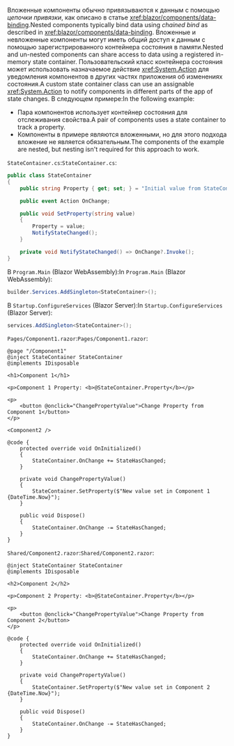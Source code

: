 <span data-ttu-id="56ba9-101">Вложенные компоненты обычно привязываются к данным с помощью *цепочки привязки*, как описано в статье <xref:blazor/components/data-binding>.</span><span class="sxs-lookup"><span data-stu-id="56ba9-101">Nested components typically bind data using *chained bind* as described in <xref:blazor/components/data-binding>.</span></span> <span data-ttu-id="56ba9-102">Вложенные и невложенные компоненты могут иметь общий доступ к данным с помощью зарегистрированного контейнера состояния в памяти.</span><span class="sxs-lookup"><span data-stu-id="56ba9-102">Nested and un-nested components can share access to data using a registered in-memory state container.</span></span> <span data-ttu-id="56ba9-103">Пользовательский класс контейнера состояния может использовать назначаемое действие <xref:System.Action> для уведомления компонентов в других частях приложения об изменениях состояния.</span><span class="sxs-lookup"><span data-stu-id="56ba9-103">A custom state container class can use an assignable <xref:System.Action> to notify components in different parts of the app of state changes.</span></span> <span data-ttu-id="56ba9-104">В следующем примере:</span><span class="sxs-lookup"><span data-stu-id="56ba9-104">In the following example:</span></span>

* <span data-ttu-id="56ba9-105">Пара компонентов использует контейнер состояния для отслеживания свойства.</span><span class="sxs-lookup"><span data-stu-id="56ba9-105">A pair of components uses a state container to track a property.</span></span>
* <span data-ttu-id="56ba9-106">Компоненты в примере являются вложенными, но для этого подхода вложение не является обязательным.</span><span class="sxs-lookup"><span data-stu-id="56ba9-106">The components of the example are nested, but nesting isn't required for this approach to work.</span></span>

<span data-ttu-id="56ba9-107">`StateContainer.cs`:</span><span class="sxs-lookup"><span data-stu-id="56ba9-107">`StateContainer.cs`:</span></span>

```csharp
public class StateContainer
{
    public string Property { get; set; } = "Initial value from StateContainer";

    public event Action OnChange;

    public void SetProperty(string value)
    {
        Property = value;
        NotifyStateChanged();
    }

    private void NotifyStateChanged() => OnChange?.Invoke();
}
```

<span data-ttu-id="56ba9-108">В `Program.Main` (Blazor WebAssembly):</span><span class="sxs-lookup"><span data-stu-id="56ba9-108">In `Program.Main` (Blazor WebAssembly):</span></span>

```csharp
builder.Services.AddSingleton<StateContainer>();
```

<span data-ttu-id="56ba9-109">В `Startup.ConfigureServices` (Blazor Server):</span><span class="sxs-lookup"><span data-stu-id="56ba9-109">In `Startup.ConfigureServices` (Blazor Server):</span></span>

```csharp
services.AddSingleton<StateContainer>();
```

<span data-ttu-id="56ba9-110">`Pages/Component1.razor`:</span><span class="sxs-lookup"><span data-stu-id="56ba9-110">`Pages/Component1.razor`:</span></span>

```razor
@page "/Component1"
@inject StateContainer StateContainer
@implements IDisposable

<h1>Component 1</h1>

<p>Component 1 Property: <b>@StateContainer.Property</b></p>

<p>
    <button @onclick="ChangePropertyValue">Change Property from Component 1</button>
</p>

<Component2 />

@code {
    protected override void OnInitialized()
    {
        StateContainer.OnChange += StateHasChanged;
    }

    private void ChangePropertyValue()
    {
        StateContainer.SetProperty($"New value set in Component 1 {DateTime.Now}");
    }

    public void Dispose()
    {
        StateContainer.OnChange -= StateHasChanged;
    }
}
```

<span data-ttu-id="56ba9-111">`Shared/Component2.razor`:</span><span class="sxs-lookup"><span data-stu-id="56ba9-111">`Shared/Component2.razor`:</span></span>

```razor
@inject StateContainer StateContainer
@implements IDisposable

<h2>Component 2</h2>

<p>Component 2 Property: <b>@StateContainer.Property</b></p>

<p>
    <button @onclick="ChangePropertyValue">Change Property from Component 2</button>
</p>

@code {
    protected override void OnInitialized()
    {
        StateContainer.OnChange += StateHasChanged;
    }

    private void ChangePropertyValue()
    {
        StateContainer.SetProperty($"New value set in Component 2 {DateTime.Now}");
    }

    public void Dispose()
    {
        StateContainer.OnChange -= StateHasChanged;
    }
}
```
